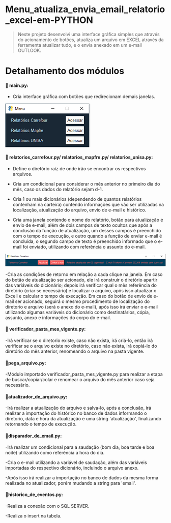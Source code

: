# Menu_atualiza_envia_email_relatorio_excel-em-PYTHON

> Neste projeto desenvolvi uma interface gráfica simples que através do acionamento de botões, atualiza um arquivo em EXCEL através da ferramenta atualizar tudo, e o envia anexado em um e-mail OUTLOOK.

# Detalhamento dos módulos

#### 📌 main.py: 

- Cria interface gráfica com botões que redirecionam demais janelas.

<img src="janela inicial.png">

#### 📌 relatorios_carrefour.py/ relatorios_mapfre.py/ relatorios_unisa.py: 

- Define o diretório raíz de onde irão se encontrar os respectivos arquivos.

- Cria um condicional para considerar o mês anterior no primeiro dia do mês, caso os dados do relatório sejam d-1.

- Cria 1 ou mais dicionários (dependendo de quantos relatórios contenham na carteira) contendo informações que vão ser utilizadas na localização, atualização do arquivo, envio de e-mail e histórico.

- Cria uma janela contendo o nome do relatório, botão para atualização e envio de e-mail, além de dois campos de texto ocultos que após a conclusão da função de atualização, um desses campos é preenchido com o tempo de execução, e outro quando a função de enviar e-mail é concluída, o segundo campo de texto é preenchido informado que o e-mail foi enviado, utilizando com referência o assunto do e-mail.

<img src="janela carrefour.png">

-Cria as condições de retorno em relação a cada clique na janela. Em caso do botão de atualização ser acionado, ele irá construir o diretório apartir das variáveis do dicionário; depois irá verificar qual o mês referência do diretório (criar se necessário) e localizar o arquivo, após isso atualizar o Excell e calcular o tempo de execução. Em caso do botão de envio de e-mail ser acionado, seguirá o mesmo procedimento de localização do diretorio e arquivo (será o anexo do e-mail), após isso irá enviar o e-mail utilizando algumas variáveis do dicionário como destinatários, cópia, assunto, anexo e informações do corpo do e-mail.
#### 📌 verificador_pasta_mes_vigente.py: 

-Irá verificar se o diretorio existe, caso não exista, irá criá-lo, então irá verificar se o arquivo existe no diretório, caso não exista, irá copiá-lo do diretório do mês anterior, renomeando o arquivo na pasta vigente.
#### 📌pega_arquivo.py:

-Módulo importado verificador_pasta_mes_vigente.py para realizar a etapa de buscar/copiar/colar e renomear o arquivo do mês anterior caso seja necessário.
#### 📌atualizador_de_arquivo.py: 

-Irá realizar a atualização do arquivo e salva-lo, após a conclusão, irá realizar a importação do histórico no banco de dados informando o diretorio, data e hora da atualização e uma string 'atualização', finalizando retornando o tempo de execução.
#### 📌disparador_de_email.py:

-Irá realizar um condicional para a saudação (bom dia, boa tarde e boa noite) utilizando como referência a hora do dia.

-Cria o e-mail utilizando a variável de saudação, além das variáveis importadas do respectivo dicionário, incluindo o arquivo anexo.

-Após isso irá realizar a importação no banco de dados da mesma forma realizada no atualizador, porém mudando a string para 'email'.
#### 📌historico_de_eventos.py:

-Realiza a conexão com o SQL SERVER.

-Realiza o insert na tabela.
